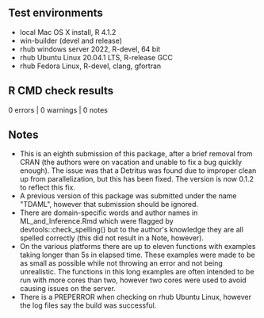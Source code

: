 
## Test environments
* local Mac OS X install, R 4.1.2
* win-builder (devel and release)
* rhub windows server 2022, R-devel, 64 bit
* rhub Ubuntu Linux 20.04.1 LTS, R-release GCC
* rhub Fedora Linux, R-devel, clang, gfortran

## R CMD check results

0 errors | 0 warnings | 0 notes

## Notes

* This is an eighth submission of this package, after a brief removal from CRAN (the authors were on vacation and unable to fix a bug quickly enough). The issue was that a Detritus was found due to improper clean up from parallelization, but this has been fixed. The version is now 0.1.2 to reflect this fix.
* A previous version of this package was submitted under the name "TDAML", however that submission should be ignored.
* There are domain-specific words and author names in ML_and_Inference.Rmd which were flagged by devtools::check_spelling() but to the author's knowledge they are all spelled correctly (this did not result in a Note, however).
* On the various platforms there are up to eleven functions with examples taking longer than 5s in elapsed time. These examples were made to be as small as possible while not throwing an error and not being unrealistic. The functions in this long examples are often intended to be run with more cores than two, however two cores were used to avoid causing issues on the server.
* There is a PREPERROR when checking on rhub Ubuntu Linux, however the log files say the build was successful.
